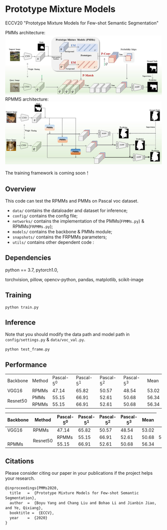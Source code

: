 # Prototype Mixture Models
ECCV20 "Prototype Mixture Models for Few-shot Semantic Segmentation"

PMMs architecture:
![PMMs](./img/PMMs.jpg)
RPMMS architecture:
![RPMMs](./img/RPMMs.jpg)

The training framework is coming soon！

## Overview
This code can test the RPMMs and PMMs on Pascal voc dataset.
- `data/` contains the dataloader and dataset for inference;
- `config/` contains the config file;
- `networks/` contains the implementation of the PMMs(`FPMMs.py`) & RPMMs(`FRPMMs.py`);
- `models/` contains the backbone & PMMs module;
- `snapshots/` contains the FRPMMs parameters;
- `utils/` contains other dependent code :

## Dependencies
python == 3.7,
pytorch1.0,

torchvision,
pillow,
opencv-python,
pandas,
matplotlib,
scikit-image

## Training
```
python train.py
```

## Inference
Note that you should modify the data path and model path in `config/settings.py` & `data/voc_val.py`.
```
python test_frame.py
```
## Performance
<table>
    <tr>
        <td>Backbone</td>
        <td>Method</td>
        <td>Pascal-5<sup>0</sup></td>
        <td>Pascal-5<sup>1</sup></td>
        <td>Pascal-5<sup>2</sup></td>
        <td>Pascal-5<sup>3</sup></td>
        <td>Mean</td>
    </tr>
    <tr>
        <td>VGG16</td>
        <td>RPMMs</td>
        <td>47.14</td>
        <td>65.82</td>
        <td>50.57</td>
        <td>48.54</td>
        <td>53.02</td>
    </tr>
    <tr>
        <td rowspan="2">Resnet50</td>
        <td>PMMs</td>
        <td>55.15</td>
        <td>66.91</td>
        <td>52.61</td>
        <td>50.68</td>
        <td>56.34</td>
    </tr>
    <tr>
        <td>RPMMs</td>
        <td>55.15</td>
        <td>66.91</td>
        <td>52.61</td>
        <td>50.68</td>
        <td>56.34</td>
    </tr>
</table>

| Backbone | Method | Pascal-5<sup>0</sup> | Pascal-5<sup>1</sup> | Pascal-5<sup>2</sup> | Pascal-5<sup>3</sup> | Mean |
| --- | --- | --- | --- | --- | --- | --- |
| VGG16  | RPMMs | 47.14         | 65.82         | 50.57         | 48.54         | 53.02 |
|<td rowspan="2">Resnet50|RPMMs|55.15|66.91|52.61|50.68|56.34|
|RPMMs|55.15|66.91|52.61|50.68|56.34|

## Citations
Please consider citing our paper in your publications if the project helps your research.

```
@inproceedings{PMMs2020,
  title   =  {Prototype Mixture Models for Few-shot Semantic Segmentation},
  author  =  {Boyu Yang and Chang Liu and Bohao Li and Jianbin Jiao, and Ye, Qixiang},
  booktitle =  {ECCV},
  year    =  {2020}
}
```
